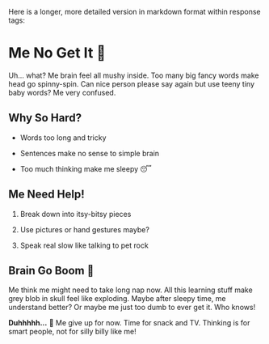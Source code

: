 Here is a longer, more detailed version in markdown format within response tags:

# Me No Get It 🤪

Uh... what? Me brain feel all mushy inside. Too many big fancy words make head go spinny-spin. Can nice person please say again but use teeny tiny baby words? Me very confused.

## Why So Hard?

* Words too long and tricky

* Sentences make no sense to simple brain

* Too much thinking make me sleepy 😴

## Me Need Help!

1. Break down into itsy-bitsy pieces

2. Use pictures or hand gestures maybe?

3. Speak real slow like talking to pet rock

## Brain Go Boom 🤯

Me think me might need to take long nap now. All this learning stuff make grey blob in skull feel like exploding. Maybe after sleepy time, me understand better? Or maybe me just too dumb to ever get it. Who knows!

**Duhhhhh...** 🥴 Me give up for now. Time for snack and TV. Thinking is for smart people, not for silly billy like me!

